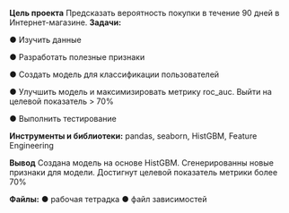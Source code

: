 **Цель проекта**
Предсказать вероятность покупки в течение 90 дней в Интернет-магазине. 
**Задачи:**

● Изучить данные

● Разработать полезные признаки

● Создать модель для классификации пользователей

● Улучшить модель и максимизировать метрику roc_auc. Выйти на целевой показатель > 70%

● Выполнить тестирование

**Инструменты и библиотеки:**
pandas, seaborn, HistGBM, Feature Engineering

**Вывод**
Создана модель на основе HistGBM. Сгенерированны новые признаки для модели. Достигнут целевой показатель метрики более 70%

**Файлы:**
● рабочая тетрадка
● файл зависимостей
